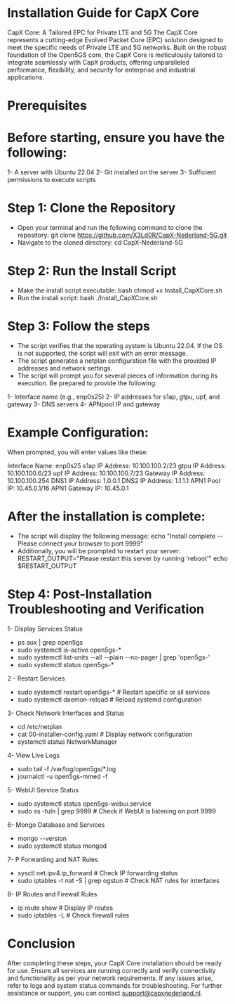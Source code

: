 # Installation Guide for CapX Core
CapX Core: A Tailored EPC for Private LTE and 5G
The CapX Core represents a cutting-edge Evolved Packet Core (EPC) solution designed to meet the specific needs of Private LTE and 5G networks. Built on the robust foundation of the Open5GS core, the CapX Core is meticulously tailored to integrate seamlessly with CapX products, offering unparalleled performance, flexibility, and security for enterprise and industrial applications.

# Prerequisites

# Before starting, ensure you have the following:

 1- A server with Ubuntu 22.04
 2- Git installed on the server
 3- Sufficient permissions to execute scripts
 
# Step 1: Clone the Repository

- Open your terminal and run the following command to clone the repository:
   git clone https://github.com/X3Ld0R/CapX-Nederland-5G.git
 - Navigate to the cloned directory:
   cd CapX-Nederland-5G

# Step 2: Run the Install Script

- Make the install script executable:
bash  chmod +x Install_CapXCore.sh
- Run the install script:
bash  ./Install_CapXCore.sh

# Step 3: Follow the steps 

- The script verifies that the operating system is Ubuntu 22.04. If the OS is not supported, the script will exit with an error message.
- The script generates a netplan configuration file with the provided IP addresses and network settings.
- The script will prompt you for several pieces of information during its execution. Be prepared to provide the following:

1- Interface name (e.g., enp0s25)
2- IP addresses for s1ap, gtpu, upf, and gateway
3- DNS servers
4- APNpool IP and gateway

# Example Configuration:

When prompted, you will enter values like these:

Interface Name: enp0s25
s1ap IP Address: 10.100.100.2/23
gtpu IP Address: 10.100.100.6/23
upf IP Address: 10.100.100.7/23
Gateway IP Address: 10.100.100.254
DNS1 IP Address: 1.0.0.1
DNS2 IP Address: 1.1.1.1
APN1 Pool IP: 10.45.0.1/16
APN1 Gateway IP: 10.45.0.1
# After the installation is complete:

- The script will display the following message:
echo "Install complete -- Please connect your browser to port 9999"
-  Additionally, you will be prompted to restart your server:
RESTART_OUTPUT="Please restart this server by running 'reboot'"
echo $RESTART_OUTPUT

# Step 4: Post-Installation Troubleshooting and Verification

1- Display Services Status

- ps aux | grep open5gs
- sudo systemctl is-active open5gs-*
- sudo systemctl list-units --all --plain --no-pager | grep 'open5gs-'
- sudo systemctl status open5gs-*

2 - Restart Services

- sudo systemctl restart open5gs-*    # Restart specific or all services
- sudo systemctl daemon-reload        # Reload systemd configuration

3- Check Network Interfaces and Status

- cd /etc/netplan
- cat 00-installer-config.yaml   # Display network configuration
- systemctl status NetworkManager

4- View Live Logs
  
- sudo tail -f /var/log/open5gs/*.log
- journalctl -u open5gs-mmed -f
  
5- WebUI Service Status

- sudo systemctl status open5gs-webui.service
- sudo ss -tuln | grep 9999    # Check if WebUI is listening on port 9999
  
6- Mongo Database and Services

- mongo --version
- sudo systemctl status mongod
  
7- P Forwarding and NAT Rules

- sysctl net.ipv4.ip_forward    # Check IP forwarding status
- sudo iptables -t nat -S | grep ogstun    # Check NAT rules for interfaces
  
8- IP Routes and Firewall Rules

- ip route show    # Display IP routes
- sudo iptables -L    # Check firewall rules

# Conclusion

After completing these steps, your CapX Core installation should be ready for use. Ensure all services are running correctly and verify connectivity and functionality as per your network requirements. If any issues arise, refer to logs and system status commands for troubleshooting. For further assistance or support, you can contact support@capxnederland.nl.


